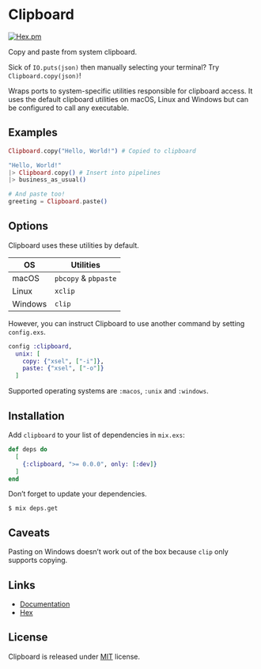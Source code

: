 # Clipboard

[![Hex.pm](https://img.shields.io/hexpm/v/clipboard.svg)](https://hex.pm/packages/clipboard)

Copy and paste from system clipboard.

Sick of `IO.puts(json)` then manually selecting your terminal? Try `Clipboard.copy(json)`!

Wraps ports to system-specific utilities responsible for clipboard access. It uses the default
clipboard utilities on macOS, Linux and Windows but can be configured to call any executable.

## Examples

```elixir
Clipboard.copy("Hello, World!") # Copied to clipboard

"Hello, World!"
|> Clipboard.copy() # Insert into pipelines
|> business_as_usual()

# And paste too!
greeting = Clipboard.paste()
```

## Options

Clipboard uses these utilities by default.

| OS      | Utilities            |
| ------- | -------------------- |
| macOS   | `pbcopy` & `pbpaste` |
| Linux   | `xclip`              |
| Windows | `clip`               |

However, you can instruct Clipboard to use another command by setting `config.exs`.

```elixir
config :clipboard,
  unix: [
    copy: {"xsel", ["-i"]},
    paste: {"xsel", ["-o"]}
  ]
```

Supported operating systems are `:macos`, `:unix` and `:windows`.

## Installation

Add `clipboard` to your list of dependencies in `mix.exs`:

```elixir
def deps do
  [
    {:clipboard, ">= 0.0.0", only: [:dev]}
  ]
end
```

Don’t forget to update your dependencies.

```
$ mix deps.get
```

## Caveats

Pasting on Windows doesn’t work out of the box because `clip` only supports copying.

## Links

- [Documentation][1]
- [Hex][2]

## License

Clipboard is released under [MIT][3] license.

[1]: https://hexdocs.pm/clipboard/Clipboard.html
[2]: https://hex.pm/packages/clipboard
[3]: https://github.com/jayjun/clipboard/blob/master/LICENSE.md
